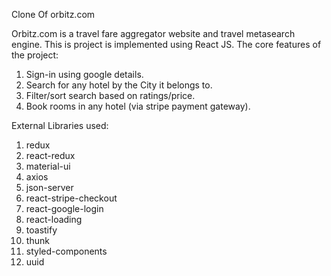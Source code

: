 Clone Of orbitz.com

Orbitz.com is a travel fare aggregator website and travel metasearch engine.
This is project is implemented using React JS.
The core features of the project:

1) Sign-in using google details.
2) Search for any hotel by the City it belongs to.
3) Filter/sort search based on ratings/price.
4) Book rooms in any hotel (via stripe payment gateway).

External Libraries used:
1) redux
2) react-redux
3) material-ui
4) axios
5) json-server
6) react-stripe-checkout
7) react-google-login
8) react-loading
9) toastify
10) thunk
11) styled-components
12) uuid
